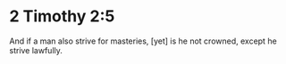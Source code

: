 # 2 Timothy 2:5

And if a man also strive for masteries, [yet] is he not crowned, except he strive lawfully.